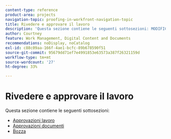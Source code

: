 ```yaml
---
content-type: reference
product-area: projects
navigation-topic: proofing-in-workfront-navigation-topic
title: Rivedere e approvare il lavoro
description: 'Questa sezione contiene le seguenti sottosezioni: MODIFICAMI.'
author: Courtney
feature: Work Management, Digital Content and Documents
recommendations: noDisplay, noCatalog
exl-id: c88c09aa-166f-4ae1-bcfc-89b678590f51
source-git-commit: 95679dd71ef7e4991853e63573a387f26321159d
workflow-type: tm+mt
source-wordcount: '27'
ht-degree: 33%

---
```


# Rivedere e approvare il lavoro

Questa sezione contiene le seguenti sottosezioni:

<!-- * [Limited document and proof decision for non-paid users overview](/help/quicksilver/review-and-approve-work/proof-doc-decision-limits.md) -->
* [Approvazioni lavoro](../review-and-approve-work/manage-approvals/manage-approvals.md)
* [Approvazioni documenti](../review-and-approve-work/document-reviews-and-approvals/document-reviews-and-approvals.md)
* [Bozza](../review-and-approve-work/proofing/proofing.md)


